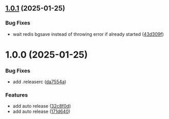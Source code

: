 ## [1.0.1](https://github.com/pandeptwidyaop/bekup/compare/v1.0.0...v1.0.1) (2025-01-25)


### Bug Fixes

* wait redis bgsave instead of throwing error if already started ([43d309f](https://github.com/pandeptwidyaop/bekup/commit/43d309f5c7e70492076a4c6586781f743d33f214))

# 1.0.0 (2025-01-25)


### Bug Fixes

* add .releaserc ([da7554a](https://github.com/pandeptwidyaop/bekup/commit/da7554a4ee465c28d45b2e27bad322a8a38cfe27))


### Features

* add auto release ([32c8f0d](https://github.com/pandeptwidyaop/bekup/commit/32c8f0d6b5f3752657d448b839442ccf57de7b16))
* add auto release ([171d640](https://github.com/pandeptwidyaop/bekup/commit/171d6402957e257225258fae8e50cb5153e07d0f))
